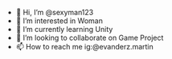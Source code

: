 - 👋 Hi, I’m @sexyman123
- 👀 I’m interested in Woman
- 🌱 I’m currently learning Unity
- 💞️ I’m looking to collaborate on Game Project
- 📫 How to reach me ig:@evanderz.martin

<!---
sexyman123/sexyman123 is a ✨ special ✨ repository because its `README.md` (this file) appears on your GitHub profile.
You can click the Preview link to take a look at your changes.
--->
